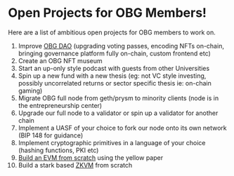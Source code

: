 # Open Projects for OBG Members!
Here are a list of ambitious open projects for OBG members to work on. 

1. Improve [OBG DAO](https://github.com/0xkrabbypatty/OBG-DAO) (upgrading voting passes, encoding NFTs on-chain, bringing governance platform fully on-chain, custom frontend etc)
2. Create an OBG NFT museum
3. Start an up-only style podcast with guests from other Universities
4. Spin up a new fund with a new thesis (eg: not VC style investing, possibly uncorrelated returns or sector specific thesis ie: on-chain gaming) 
5. Migrate OBG full node from geth/prysm to minority clients (node is in the entrepreneurship center)
6. Upgrade our full node to a validator or spin up a validator for another chain
7. Implement a UASF of your choice to fork our node onto its own network (BIP 148 for guidance)
8. Implement cryptographic primitives in a language of your choice (hashing functions, PKI etc)
9. [Build an EVM from scratch](https://www.notion.so/Building-an-EVM-from-scratch-part-1-the-execution-context-c28ebb4200c94f6fb75948a5feffc686) using the yellow paper
10. Build a stark based [ZKVM](https://aszepieniec.github.io/stark-brainfuck/) from scratch
